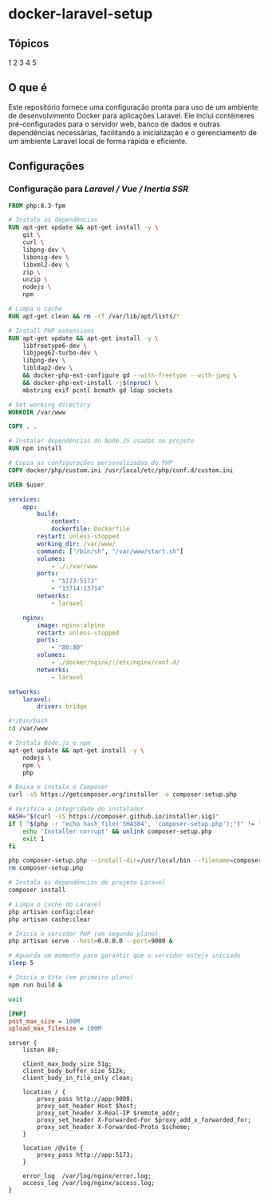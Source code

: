 # docker-laravel-setup

## Tópicos
1
2
3
4
5

## O que é
Este repositório fornece uma configuração pronta para uso de um ambiente de desenvolvimento Docker para aplicações Laravel. Ele inclui contêineres pré-configurados para o servidor web, banco de dados e outras dependências necessárias, facilitando a inicialização e o gerenciamento de um ambiente Laravel local de forma rápida e eficiente.

## Configurações

### Configuração para _Laravel / Vue / Inertia SSR_
```Dockerfile
FROM php:8.3-fpm

# Instale as dependências
RUN apt-get update && apt-get install -y \
    git \
    curl \
    libpng-dev \
    libonig-dev \
    libxml2-dev \
    zip \
    unzip \
    nodejs \
    npm

# Limpa o cache
RUN apt-get clean && rm -rf /var/lib/apt/lists/*

# Install PHP extensions
RUN apt-get update && apt-get install -y \
    libfreetype6-dev \
    libjpeg62-turbo-dev \
    libpng-dev \
    libldap2-dev \
    && docker-php-ext-configure gd --with-freetype --with-jpeg \
    && docker-php-ext-install -j$(nproc) \
    mbstring exif pcntl bcmath gd ldap sockets

# Set working directory
WORKDIR /var/www

COPY . .

# Instalar dependências do Node.JS usadas no projeto
RUN npm install

# Copia as configurações personalizadas do PHP
COPY docker/php/custom.ini /usr/local/etc/php/conf.d/custom.ini

USER $user
```

```docker-compose.yml
services:
    app:
        build:
            context: .
            dockerfile: Dockerfile
        restart: unless-stopped
        working_dir: /var/www/
        command: ["/bin/sh", "/var/www/start.sh"]
        volumes:
            - ./:/var/www
        ports:
            - "5173:5173"
            - "13714:13714"
        networks:
            - laravel

    nginx:
        image: nginx:alpine
        restart: unless-stopped
        ports:
            - "80:80"
        volumes:
            - ./docker/nginx/:/etc/nginx/conf.d/
        networks:
            - laravel

networks:
    laravel:
        driver: bridge
```

```sh
#!/bin/bash
cd /var/www

# Instala Node.js e npm
apt-get update && apt-get install -y \
    nodejs \
    npm \ 
    php

# Baixa e instala o Composer
curl -sS https://getcomposer.org/installer -o composer-setup.php

# Verifica a integridade do instalador
HASH="$(curl -sS https://composer.github.io/installer.sig)"
if [ "$(php -r "echo hash_file('SHA384', 'composer-setup.php');")" != "$HASH" ]; then
    echo 'Installer corrupt' && unlink composer-setup.php
    exit 1
fi

php composer-setup.php --install-dir=/usr/local/bin --filename=composer
rm composer-setup.php

# Instala as dependências do projeto Laravel
composer install

# Limpa o cache do Laravel
php artisan config:clear
php artisan cache:clear

# Inicia o servidor PHP (em segundo plano)
php artisan serve --host=0.0.0.0 --port=9000 &

# Aguarda um momento para garantir que o servidor esteja iniciado
sleep 5

# Inicia o Vite (em primeiro plano)
npm run build &

wait
```

```custom.ini
[PHP]
post_max_size = 100M
upload_max_filesize = 100M
```

```nginx
server {
    listen 80;

    client_max_body_size 51g;
    client_body_buffer_size 512k;
    client_body_in_file_only clean;

    location / {
        proxy_pass http://app:9000;
        proxy_set_header Host $host;
        proxy_set_header X-Real-IP $remote_addr;
        proxy_set_header X-Forwarded-For $proxy_add_x_forwarded_for;
        proxy_set_header X-Forwarded-Proto $scheme;
    }

    location /@vite {
        proxy_pass http://app:5173; 
    }

    error_log  /var/log/nginx/error.log;
    access_log /var/log/nginx/access.log;
}
```
